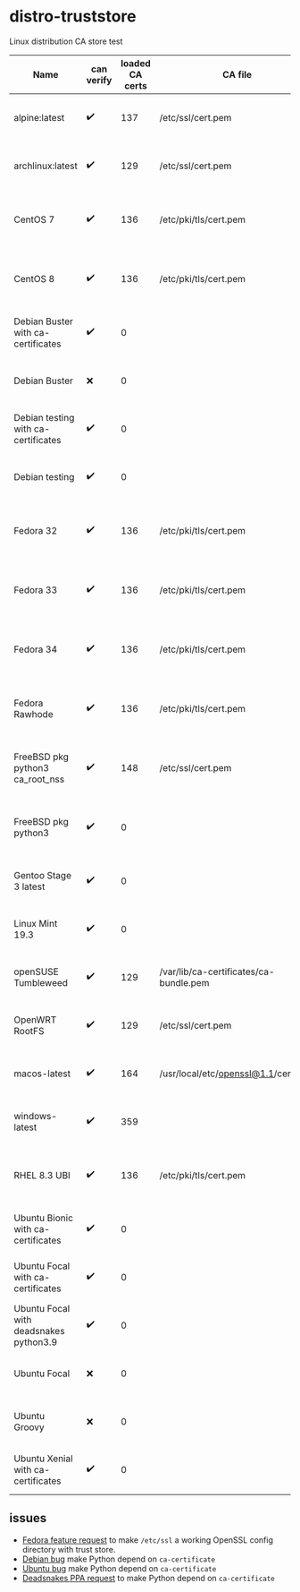 # distro-truststore
Linux distribution CA store test

Name | can verify | loaded CA certs | CA file | CA path | path certs | OpenSSL version
--- | --- | --- | --- | --- | --- | ---
alpine:latest | :heavy_check_mark: | 137 | /etc/ssl/cert.pem | /etc/ssl/certs | 0 | OpenSSL 1.1.1j  16 Feb 2021
archlinux:latest | :heavy_check_mark: | 129 | /etc/ssl/cert.pem | /etc/ssl/certs | 258 | OpenSSL 1.1.1j  16 Feb 2021
CentOS 7 | :heavy_check_mark: | 136 | /etc/pki/tls/cert.pem | /etc/pki/tls/certs | 0 | OpenSSL 1.0.2k-fips  26 Jan 2017
CentOS 8 | :heavy_check_mark: | 136 | /etc/pki/tls/cert.pem | /etc/pki/tls/certs | 0 | OpenSSL 1.1.1g FIPS  21 Apr 2020
Debian Buster with ca-certificates | :heavy_check_mark: | 0 |  | /usr/lib/ssl/certs | 137 | OpenSSL 1.1.1d  10 Sep 2019
Debian Buster | :x: | 0 |  |  | 0 | OpenSSL 1.1.1d  10 Sep 2019
Debian testing with ca-certificates | :heavy_check_mark: | 0 |  | /usr/lib/ssl/certs | 129 | OpenSSL 1.1.1j  16 Feb 2021
Debian testing | :heavy_check_mark: | 0 |  | /usr/lib/ssl/certs | 129 | OpenSSL 1.1.1j  16 Feb 2021
Fedora 32 | :heavy_check_mark: | 136 | /etc/pki/tls/cert.pem | /etc/pki/tls/certs | 0 | OpenSSL 1.1.1i FIPS  8 Dec 2020
Fedora 33 | :heavy_check_mark: | 136 | /etc/pki/tls/cert.pem | /etc/pki/tls/certs | 0 | OpenSSL 1.1.1j  FIPS 16 Feb 2021
Fedora 34 | :heavy_check_mark: | 136 | /etc/pki/tls/cert.pem | /etc/pki/tls/certs | 0 | OpenSSL 1.1.1j  FIPS 16 Feb 2021
Fedora Rawhode | :heavy_check_mark: | 136 | /etc/pki/tls/cert.pem | /etc/pki/tls/certs | 0 | OpenSSL 1.1.1j  FIPS 16 Feb 2021
FreeBSD pkg python3 ca_root_nss | :heavy_check_mark: | 148 | /etc/ssl/cert.pem | /etc/ssl/certs | 148 | OpenSSL 1.1.1h-freebsd  22 Sep 2020
FreeBSD pkg python3 | :heavy_check_mark: | 0 |  | /etc/ssl/certs | 148 | OpenSSL 1.1.1h-freebsd  22 Sep 2020
Gentoo Stage 3 latest | :heavy_check_mark: | 0 |  | /etc/ssl/certs | 126 | OpenSSL 1.1.1j  16 Feb 2021
Linux Mint 19.3 | :heavy_check_mark: | 0 |  | /usr/lib/ssl/certs | 129 | OpenSSL 1.1.1  11 Sep 2018
openSUSE Tumbleweed | :heavy_check_mark: | 129 | /var/lib/ca-certificates/ca-bundle.pem | /var/lib/ca-certificates/openssl | 278 | OpenSSL 1.1.1j  16 Feb 2021
OpenWRT RootFS | :heavy_check_mark: | 129 | /etc/ssl/cert.pem | /etc/ssl/certs | 0 | OpenSSL 1.1.1j  16 Feb 2021
macos-latest | :heavy_check_mark: | 164 | /usr/local/etc/openssl@1.1/cert.pem | /usr/local/etc/openssl@1.1/certs | 0 | OpenSSL 1.1.1j  16 Feb 2021
windows-latest | :heavy_check_mark: | 359 |  |  | 0 | OpenSSL 1.1.1i  8 Dec 2020
RHEL 8.3 UBI | :heavy_check_mark: | 136 | /etc/pki/tls/cert.pem | /etc/pki/tls/certs | 0 | OpenSSL 1.1.1g FIPS  21 Apr 2020
Ubuntu Bionic with ca-certificates | :heavy_check_mark: | 0 |  | /usr/lib/ssl/certs | 129 | OpenSSL 1.1.1  11 Sep 2018
Ubuntu Focal with ca-certificates | :heavy_check_mark: | 0 |  | /usr/lib/ssl/certs | 129 | OpenSSL 1.1.1f  31 Mar 2020
Ubuntu Focal with deadsnakes python3.9 | :heavy_check_mark: | 0 |  | /usr/lib/ssl/certs | 129 | OpenSSL 1.1.1f  31 Mar 2020
Ubuntu Focal | :x: | 0 |  |  | 0 | OpenSSL 1.1.1f  31 Mar 2020
Ubuntu Groovy | :x: | 0 |  |  | 0 | OpenSSL 1.1.1f  31 Mar 2020
Ubuntu Xenial with ca-certificates | :heavy_check_mark: | 0 |  | /usr/lib/ssl/certs | 258 | OpenSSL 1.0.2g  1 Mar 2016


## issues

* [Fedora feature request](https://bugzilla.redhat.com/show_bug.cgi?id=1895619)
  to make ``/etc/ssl`` a working OpenSSL config directory with trust store.
* [Debian bug](https://bugs.debian.org/cgi-bin/bugreport.cgi?bug=960869)
  make Python depend on ``ca-certificate``
* [Ubuntu bug](https://bugs.launchpad.net/ubuntu/+source/python3.6/+bug/1879310)
  make Python depend on ``ca-certificate``
* [Deadsnakes PPA request](https://github.com/deadsnakes/issues/issues/144)
  to make Python depend on ``ca-certificate``
